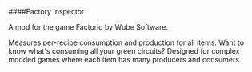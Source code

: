 ####Factory Inspector

A mod for the game Factorio by Wube Software.

Measures per-recipe consumption and production for all items. Want to know what's consuming all your green circuits? Designed for complex modded games where each item has many producers and consumers.